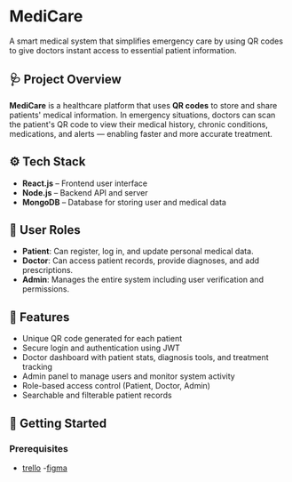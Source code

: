 # MediCare

A smart medical system that simplifies emergency care by using QR codes to give doctors instant access to essential patient information.

## 🩺 Project Overview

**MediCare** is a healthcare platform that uses **QR codes** to store and share patients' medical information. In emergency situations, doctors can scan the patient's QR code to view their medical history, chronic conditions, medications, and alerts — enabling faster and more accurate treatment.

## ⚙️ Tech Stack

- **React.js** – Frontend user interface
- **Node.js** – Backend API and server
- **MongoDB** – Database for storing user and medical data

## 👥 User Roles

- **Patient**: Can register, log in, and update personal medical data.
- **Doctor**: Can access patient records, provide diagnoses, and add prescriptions.
- **Admin**: Manages the entire system including user verification and permissions.

## 🔐 Features

- Unique QR code generated for each patient
- Secure login and authentication using JWT
- Doctor dashboard with patient stats, diagnosis tools, and treatment tracking
- Admin panel to manage users and monitor system activity
- Role-based access control (Patient, Doctor, Admin)
- Searchable and filterable patient records

## 🚀 Getting Started

### Prerequisites


- [trello](https://trello.com/b/nHbRZMZj/midcare)
-[figma](https://www.figma.com/design/ltv5tHnLX7SwuUgJcifVwU/Untitled?m=auto&t=LgXRzcJeltqEadNA-6)
